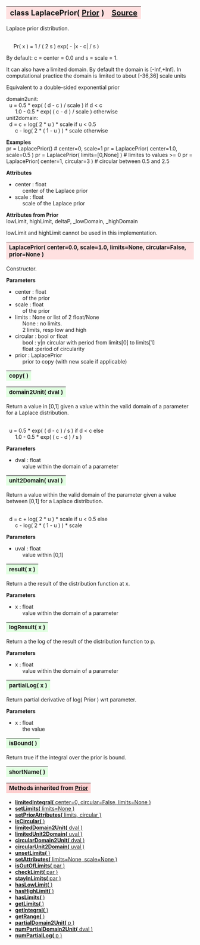 ---
---
<br><br>

<a name="LaplacePrior"></a>
<table><thead style="background-color:#FFE0E0; width:100%; font-size:20px"><tr><th style="text-align:left">
<strong>class LaplacePrior(</strong> <a href="./Prior.html">Prior</a> )</th><th style="text-align:right"><a href=https://github.com/dokester/BayesicFitting/blob/master/BayesicFitting/source/LaplacePrior.py target=_blank>Source</a></th></tr></thead></table>
<p>

Laplace prior distribution.

<br>&nbsp;&nbsp;&nbsp;&nbsp; Pr( x ) = 1 / ( 2 s ) exp( - |x - c| / s )<br>

By default: c = center = 0.0 and s = scale = 1.

It can also have a limited domain.
By default the domain is [-Inf,+Inf].
In computational practice the domain is limited to about [-36,36] scale units

Equivalent to a double-sided exponential prior

domain2unit: 
<br>&nbsp; u = 0.5 * exp( ( d - c ) / scale )             if d < c<br>
&nbsp;&nbsp;&nbsp;&nbsp;&nbsp; 1.0 - 0.5 * exp( ( c - d ) / scale )       otherwise<br>
unit2domain: 
<br>&nbsp; d = c + log( 2 * u ) * scale                   if u < 0.5<br>
&nbsp;&nbsp;&nbsp;&nbsp;&nbsp; c - log( 2 * ( 1 - u ) ) * scale           otherwise<br>

<b>Examples</b><br>
    pr = LaplacePrior()                         # center=0, scale=1
    pr = LaplacePrior( center=1.0, scale=0.5 )
    pr = LaplacePrior( limits=[0,None] )        # limites to values >= 0
    pr = LaplacePrior( center=1, circular=3 )   # circular between 0.5 and 2.5

<b>Attributes</b><br>
* center  :  float<br>
&nbsp;&nbsp;&nbsp;&nbsp; center of the Laplace prior<br>
* scale  :  float<br>
&nbsp;&nbsp;&nbsp;&nbsp; scale of the Laplace prior<br>

<b>Attributes from Prior</b><br>
lowLimit, highLimit, deltaP, _lowDomain, _highDomain

lowLimit and highLimit cannot be used in this implementation.


<a name="LaplacePrior"></a>
<table><thead style="background-color:#FFE0E0; width:100%; font-size:15px"><tr><th style="text-align:left">
<strong>LaplacePrior(</strong> center=0.0, scale=1.0, limits=None, circular=False, prior=None )
</th></tr></thead></table>
<p>

Constructor.

<b>Parameters</b><br>
* center  :  float<br>
&nbsp;&nbsp;&nbsp;&nbsp; of the prior<br>
* scale  :  float<br>
&nbsp;&nbsp;&nbsp;&nbsp; of the prior<br>
* limits  :  None or list of 2 float/None<br>
&nbsp;&nbsp;&nbsp;&nbsp; None : no limits.<br>
&nbsp;&nbsp;&nbsp;&nbsp; 2 limits, resp low and high<br>
* circular  :  bool or float<br>
&nbsp;&nbsp;&nbsp;&nbsp; bool : y|n circular with period from limits[0] to limits[1]<br>
&nbsp;&nbsp;&nbsp;&nbsp; float :period of circularity<br>
* prior  :  LaplacePrior<br>
&nbsp;&nbsp;&nbsp;&nbsp; prior to copy (with new scale if applicable)<br>


<a name="copy"></a>
<table><thead style="background-color:#E0FFE0; width:100%; font-size:15px"><tr><th style="text-align:left">
<strong>copy(</strong> )
</th></tr></thead></table>
<p>
<a name="domain2Unit"></a>
<table><thead style="background-color:#E0FFE0; width:100%; font-size:15px"><tr><th style="text-align:left">
<strong>domain2Unit(</strong> dval )
</th></tr></thead></table>
<p>

Return a value in [0,1] given a value within the valid domain of
a parameter for a Laplace distribution.

<br>&nbsp; u = 0.5 * exp( ( d - c ) / s )       if d < c else<br>
&nbsp;&nbsp;&nbsp;&nbsp;&nbsp; 1.0 - 0.5 * exp( ( c - d ) / s )<br>

<b>Parameters</b><br>
* dval  :  float<br>
&nbsp;&nbsp;&nbsp;&nbsp; value within the domain of a parameter<br>


<a name="unit2Domain"></a>
<table><thead style="background-color:#E0FFE0; width:100%; font-size:15px"><tr><th style="text-align:left">
<strong>unit2Domain(</strong> uval )
</th></tr></thead></table>
<p>

Return a value within the valid domain of the parameter given a value
between [0,1] for a Laplace distribution.

<br>&nbsp; d = c + log( 2 * u ) * scale           if u < 0.5 else<br>
&nbsp;&nbsp;&nbsp;&nbsp;&nbsp; c - log( 2 * ( 1 - u ) ) * scale<br>

<b>Parameters</b><br>
* uval  :  float<br>
&nbsp;&nbsp;&nbsp;&nbsp; value within [0,1]<br>


<a name="result"></a>
<table><thead style="background-color:#E0FFE0; width:100%; font-size:15px"><tr><th style="text-align:left">
<strong>result(</strong> x )
</th></tr></thead></table>
<p>

Return a the result of the distribution function at x.

<b>Parameters</b><br>
* x  :  float<br>
&nbsp;&nbsp;&nbsp;&nbsp; value within the domain of a parameter<br>


<a name="logResult"></a>
<table><thead style="background-color:#E0FFE0; width:100%; font-size:15px"><tr><th style="text-align:left">
<strong>logResult(</strong> x )
</th></tr></thead></table>
<p>

Return a the log of the result of the distribution function to p.

<b>Parameters</b><br>
* x  :  float<br>
&nbsp;&nbsp;&nbsp;&nbsp; value within the domain of a parameter<br>


<a name="partialLog"></a>
<table><thead style="background-color:#E0FFE0; width:100%; font-size:15px"><tr><th style="text-align:left">
<strong>partialLog(</strong> x )
</th></tr></thead></table>
<p>

Return partial derivative of log( Prior ) wrt parameter.

<b>Parameters</b><br>
* x  :  float<br>
&nbsp;&nbsp;&nbsp;&nbsp; the value<br>


<a name="isBound"></a>
<table><thead style="background-color:#E0FFE0; width:100%; font-size:15px"><tr><th style="text-align:left">
<strong>isBound(</strong> )
</th></tr></thead></table>
<p>
Return true if the integral over the prior is bound. 

<a name="shortName"></a>
<table><thead style="background-color:#E0FFE0; width:100%; font-size:15px"><tr><th style="text-align:left">
<strong>shortName(</strong> ) 
</th></tr></thead></table>
<p>
<table><thead style="background-color:#FFD0D0; width:100%; font-size:15px"><tr><th style="text-align:left">
<strong>Methods inherited from</strong> <a href="./Prior.html">Prior</a></th></tr></thead></table>


* [<strong>limitedIntegral(</strong> center=0, circular=False, limits=None ) ](./Prior.md#limitedIntegral)
* [<strong>setLimits(</strong> limits=None )](./Prior.md#setLimits)
* [<strong>setPriorAttributes(</strong> limits, circular ) ](./Prior.md#setPriorAttributes)
* [<strong>isCircular(</strong> ) ](./Prior.md#isCircular)
* [<strong>limitedDomain2Unit(</strong> dval ) ](./Prior.md#limitedDomain2Unit)
* [<strong>limitedUnit2Domain(</strong> uval ) ](./Prior.md#limitedUnit2Domain)
* [<strong>circularDomain2Unit(</strong> dval ) ](./Prior.md#circularDomain2Unit)
* [<strong>circularUnit2Domain(</strong> uval ) ](./Prior.md#circularUnit2Domain)
* [<strong>unsetLimits(</strong> )](./Prior.md#unsetLimits)
* [<strong>setAttributes(</strong> limits=None, scale=None ) ](./Prior.md#setAttributes)
* [<strong>isOutOfLimits(</strong> par )](./Prior.md#isOutOfLimits)
* [<strong>checkLimit(</strong> par )](./Prior.md#checkLimit)
* [<strong>stayInLimits(</strong> par )](./Prior.md#stayInLimits)
* [<strong>hasLowLimit(</strong> )](./Prior.md#hasLowLimit)
* [<strong>hasHighLimit(</strong> )](./Prior.md#hasHighLimit)
* [<strong>hasLimits(</strong> )](./Prior.md#hasLimits)
* [<strong>getLimits(</strong> )](./Prior.md#getLimits)
* [<strong>getIntegral(</strong> ) ](./Prior.md#getIntegral)
* [<strong>getRange(</strong> )](./Prior.md#getRange)
* [<strong>partialDomain2Unit(</strong> p )](./Prior.md#partialDomain2Unit)
* [<strong>numPartialDomain2Unit(</strong> dval )](./Prior.md#numPartialDomain2Unit)
* [<strong>numPartialLog(</strong> p )](./Prior.md#numPartialLog)
